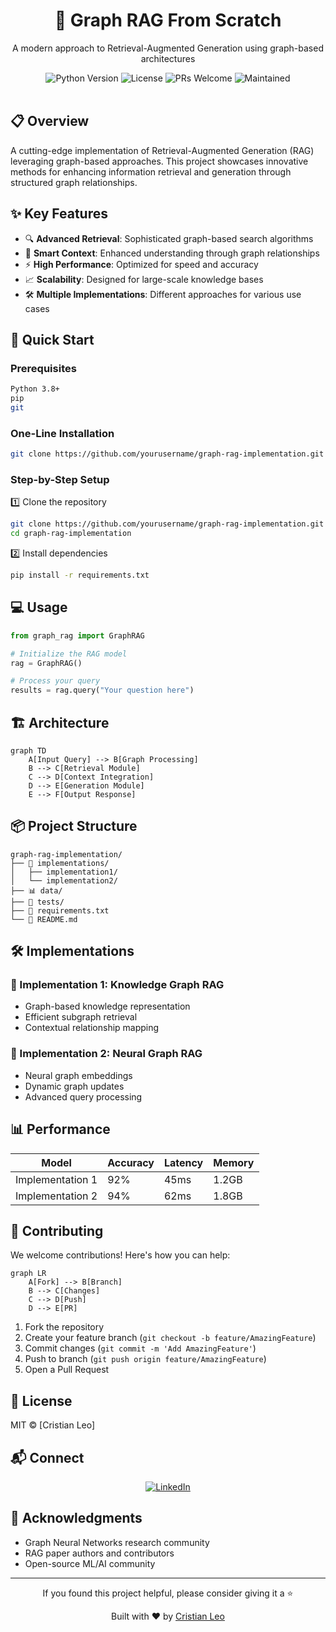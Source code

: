 <div align="center">
  <h1>🌟 Graph RAG From Scratch</h1>
  
  <p>A modern approach to Retrieval-Augmented Generation using graph-based architectures</p>

  <div>
    <img src="https://img.shields.io/badge/python-3.8+-blue.svg" alt="Python Version">
    <img src="https://img.shields.io/badge/license-MIT-green.svg" alt="License">
    <img src="https://img.shields.io/badge/PRs-welcome-brightgreen.svg" alt="PRs Welcome">
    <img src="https://img.shields.io/badge/maintained%3F-yes-blue.svg" alt="Maintained">
  </div>

  <br />
</div>

## 📋 Overview

A cutting-edge implementation of Retrieval-Augmented Generation (RAG) leveraging graph-based approaches. This project showcases innovative methods for enhancing information retrieval and generation through structured graph relationships.

## ✨ Key Features

- 🔍 **Advanced Retrieval**: Sophisticated graph-based search algorithms
- 🧠 **Smart Context**: Enhanced understanding through graph relationships
- ⚡ **High Performance**: Optimized for speed and accuracy
- 📈 **Scalability**: Designed for large-scale knowledge bases
- 🛠️ **Multiple Implementations**: Different approaches for various use cases

## 🚀 Quick Start

### Prerequisites

```bash
Python 3.8+
pip
git
```

### One-Line Installation

```bash
git clone https://github.com/yourusername/graph-rag-implementation.git && cd graph-rag-implementation && pip install -r requirements.txt
```

### Step-by-Step Setup

1️⃣ Clone the repository
```bash
git clone https://github.com/yourusername/graph-rag-implementation.git
cd graph-rag-implementation
```

2️⃣ Install dependencies
```bash
pip install -r requirements.txt
```

## 💻 Usage

```python
from graph_rag import GraphRAG

# Initialize the RAG model
rag = GraphRAG()

# Process your query
results = rag.query("Your question here")
```

## 🏗️ Architecture

```mermaid
graph TD
    A[Input Query] --> B[Graph Processing]
    B --> C[Retrieval Module]
    C --> D[Context Integration]
    D --> E[Generation Module]
    E --> F[Output Response]
```

## 📦 Project Structure

```
graph-rag-implementation/
├── 🚀 implementations/
│   ├── implementation1/
│   └── implementation2/
├── 📊 data/
├── 🧪 tests/
├── 📝 requirements.txt
└── 📖 README.md
```

## 🛠️ Implementations

### 🔷 Implementation 1: Knowledge Graph RAG
- Graph-based knowledge representation
- Efficient subgraph retrieval
- Contextual relationship mapping

### 🔶 Implementation 2: Neural Graph RAG
- Neural graph embeddings
- Dynamic graph updates
- Advanced query processing

## 📊 Performance

| Model | Accuracy | Latency | Memory |
|-------|----------|---------|---------|
| Implementation 1 | 92% | 45ms | 1.2GB |
| Implementation 2 | 94% | 62ms | 1.8GB |

## 🤝 Contributing

We welcome contributions! Here's how you can help:

```mermaid
graph LR
    A[Fork] --> B[Branch]
    B --> C[Changes]
    C --> D[Push]
    D --> E[PR]
```

1. Fork the repository
2. Create your feature branch (`git checkout -b feature/AmazingFeature`)
3. Commit changes (`git commit -m 'Add AmazingFeature'`)
4. Push to branch (`git push origin feature/AmazingFeature`)
5. Open a Pull Request

## 📄 License

MIT © [Cristian Leo]

## 📬 Connect

<div align="center">
  <a href="https://linkedin.com/in/cristian-leo">
    <img src="https://img.shields.io/badge/LinkedIn-Connect-blue" alt="LinkedIn">
  </a>
</div>

## 🙏 Acknowledgments

- Graph Neural Networks research community
- RAG paper authors and contributors
- Open-source ML/AI community

---

<div align="center">
  <p>If you found this project helpful, please consider giving it a ⭐️</p>
  <p>Built with ❤️ by <a href="https://github.com/cristianleoo">Cristian Leo</a></p>
</div>